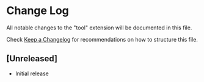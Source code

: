 # Change Log

All notable changes to the "tool" extension will be documented in this file.

Check [Keep a Changelog](http://keepachangelog.com/) for recommendations on how to structure this file.

## [Unreleased]

- Initial release